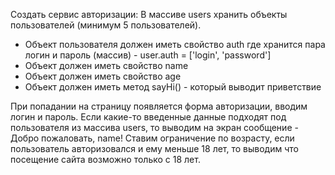 Создать сервис авторизации:
В массиве users хранить объекты пользователей (минимум 5 пользователей).
- Объект пользователя должен иметь свойство auth где хранится пара логин и пароль (массив) - user.auth = ['login', 'password']
- Объект должен иметь свойство name
- Объект должен иметь свойство age
- Объект должен иметь метод sayHi() - который выводит приветствие

При попадании на страницу появляется форма авторизации, вводим логин и пароль.
Если какие-то введенные данные подходят под пользователя из массива users, то выводим на экран сообщение - Добро пожаловать, name!
Ставим ограничение по возрасту, если пользователь авторизовался и ему меньше 18 лет, то выводим что посещение сайта возможно только с 18 лет.